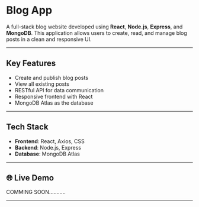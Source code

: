 
#  Blog App

A full-stack blog website developed using **React**, **Node.js**, **Express**, and **MongoDB**. This application allows users to create, read, and manage blog posts in a clean and responsive UI.

---

##  Key Features

- Create and publish blog posts
- View all existing posts
- RESTful API for data communication
- Responsive frontend with React
- MongoDB Atlas as the database

---

## Tech Stack

- **Frontend**: React, Axios, CSS
- **Backend**: Node.js, Express
- **Database**: MongoDB Atlas


---

## 🌐 Live Demo
COMMING SOON...........

---

